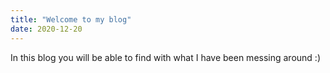 ```yaml
---
title: "Welcome to my blog"
date: 2020-12-20
---
```


In this blog you will be able to find with what I have been messing around :)
